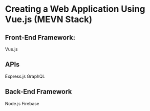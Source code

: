 # Creating a Web Application Using Vue.js (MEVN Stack)

## Front-End Framework:
Vue.js

## APIs
Express.js
GraphQL

## Back-End Framework
Node.js
Firebase